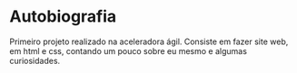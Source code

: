 # Autobiografia
Primeiro projeto realizado na aceleradora ágil.
Consiste em fazer site web, em html e css, contando um pouco sobre eu mesmo e algumas curiosidades. 
